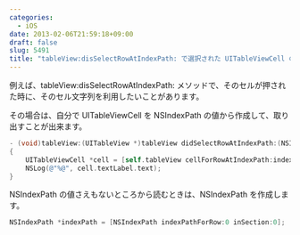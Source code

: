 ```yaml
---
categories:
  - iOS
date: 2013-02-06T21:59:18+09:00
draft: false
slug: 5491
title: "tableView:disSelectRowAtIndexPath: で選択された UITableViewCell の文字列を取得する"
---
```


例えば、tableView:disSelectRowAtIndexPath: メソッドで、そのセルが押された時に、そのセル文字列を利用したいことがあります。

その場合は、自分で UITableViewCell を NSIndexPath の値から作成して、取り出すことが出来ます。

```objective-c
- (void)tableView:(UITableView *)tableView didSelectRowAtIndexPath:(NSIndexPath *)indexPath
{
    UITableViewCell *cell = [self.tableView cellForRowAtIndexPath:indexPath];
    NSLog(@"%@", cell.textLabel.text);
}
```

NSIndexPath の値さえもないところから読むときは、NSIndexPath を作成します。

```objective-c
NSIndexPath *indexPath = [NSIndexPath indexPathForRow:0 inSection:0];
```
